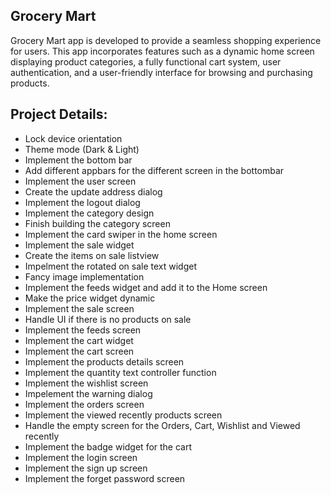 ## Grocery Mart
Grocery Mart app is developed to provide a seamless shopping experience for users. This app incorporates features such as a dynamic home screen displaying product categories, a fully functional cart system, user authentication, and a user-friendly interface for browsing and purchasing products.
 
## Project Details:      
 - Lock device orientation
 - Theme mode (Dark & Light)     
 - Implement the bottom bar
 - Add different appbars for the different screen in the bottombar  
 - Implement the user screen 
 - Create the update address dialog
 - Implement the logout dialog 
 - Implement the category design    
 - Finish building the category screen 
 - Implement the card swiper in the home screen
 - Implement the sale widget 
 - Create the items on sale listview    
 - Impelment the rotated on sale text widget
 - Fancy image implementation
 - Implement the feeds widget and add it to the Home screen
 - Make the price widget dynamic
 - Implement the sale screen 
 - Handle UI if there is no products on sale
 - Implement the feeds screen
 - Implement the cart widget
 - Implement the cart screen
 - Implement the products details screen
 - Implement the quantity text controller function
 - Implement the wishlist screen
 - Impelement the warning dialog
 - Implement the orders screen
 - Implement the viewed recently products screen
 - Handle the empty screen for the Orders, Cart, Wishlist and Viewed recently
 - Implement the badge widget for the cart
 - Implement the login screen
 - Implement the sign up screen
 - Implement the forget password screen

